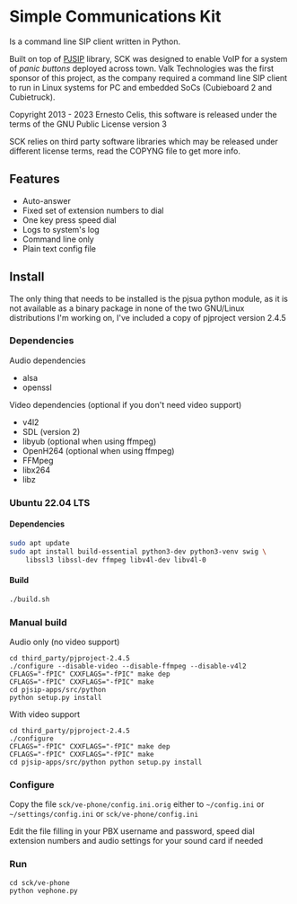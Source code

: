 # Simple Communications Kit

Is a command line SIP client written in Python.

Built on top of [PJSIP](https://www.pjsip.org/) library, SCK was designed to
enable VoIP for a system of _panic buttons_ deployed across
town. Valk Technologies was the first sponsor of this project, as the company required a
command line SIP client to run in Linux
systems for PC and embedded SoCs (Cubieboard 2 and Cubietruck).

Copyright 2013 - 2023 Ernesto Celis, this software is released under the
terms of the GNU Public License version 3

SCK relies on third party software libraries which may be released
under different license terms, read the COPYNG file to get more info.


## Features

* Auto-answer
* Fixed set of extension numbers to dial
* One key press speed dial
* Logs to system's log
* Command line only
* Plain text config file


## Install

The only thing that needs to be installed is the pjsua python module, as
it is not available as a binary package in none of the two GNU/Linux
distributions I'm working on, I've included a copy of pjproject
version 2.4.5

### Dependencies

Audio dependencies

* alsa
* openssl

Video dependencies (optional if you don't need video support)

* v4l2
* SDL (version 2)
* libyub (optional when using ffmpeg)
* OpenH264 (optional when using ffmpeg)
* FFMpeg
* libx264
* libz

### Ubuntu 22.04 LTS

#### Dependencies

```bash
sudo apt update
sudo apt install build-essential python3-dev python3-venv swig \
    libssl3 libssl-dev ffmpeg libv4l-dev libv4l-0
```

#### Build

```bash
./build.sh
```
### Manual build

Audio only (no video support)


    cd third_party/pjproject-2.4.5
    ./configure --disable-video --disable-ffmpeg --disable-v4l2
    CFLAGS="-fPIC" CXXFLAGS="-fPIC" make dep
    CFLAGS="-fPIC" CXXFLAGS="-fPIC" make
    cd pjsip-apps/src/python
    python setup.py install


With video support


    cd third_party/pjproject-2.4.5
    ./configure
    CFLAGS="-fPIC" CXXFLAGS="-fPIC" make dep
    CFLAGS="-fPIC" CXXFLAGS="-fPIC" make
    cd pjsip-apps/src/python python setup.py install


### Configure

Copy the file `sck/ve-phone/config.ini.orig` either to `~/config.ini` or
`~/settings/config.ini` or `sck/ve-phone/config.ini`

Edit the file filling in your PBX username and password, speed dial
extension numbers and audio settings for your sound card if needed


### Run


    cd sck/ve-phone
    python vephone.py
